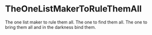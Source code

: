 # TheOneListMakerToRuleThemAll
The one list maker to rule them all. The one to find them all. The one to bring them all and in the darkness bind them.
